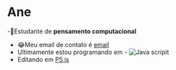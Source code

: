 # Ane
-:rofl:Estudante de **pensamento computacional**
- :joy:Meu email de contato é [email](ane.gasparoto@escola.pr.gov.br)
- Ultimamente estou programando em - ![Java scripit](https://img.shields.io/badge/JavaScript-323330?style=for-the-badge&logo=javascript&logoColor=F7DF1E)
- Editando em [P5.js](https://editor.p5js.org/)
